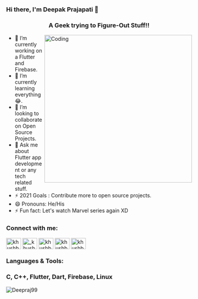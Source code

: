 
### Hi there, I'm Deepak Prajapati 👋
<h3 align="center">A Geek trying to Figure-Out Stuff!!</h3>

<img align="right" alt="Coding" width="400" src="https://cdn.dribbble.com/users/500242/screenshots/3672858/bh-advisor-dribbble.gif">

- 🔭 I’m currently working on a Flutter and Firebase.
- 🌱 I’m currently learning everything 😂.
- 👯 I’m looking to collaborate on Open Source Projects.
- 💬 Ask me about Flutter app development or any tech related stuff.
- ⚡ 2021 Goals : Contribute more to open source projects. 
- 😄 Pronouns: He/His
- ⚡ Fun fact: Let's watch Marvel series again XD




<h3 align="left">Connect with me:</h3>
<p align="left">
<a href="https://www.linkedin.com/in/this-deepraj/" target="blank"><img align="center" src="https://cdn.jsdelivr.net/npm/simple-icons@3.0.1/icons/linkedin.svg" alt="khushboogoel01" height="30" width="40" /></a>
<a href="https://www.instagram.com/deepraj_99/" target="blank"><img align="center" src="https://cdn.jsdelivr.net/npm/simple-icons@3.0.1/icons/instagram.svg" alt="_khushboo.goel" height="30" width="40" /></a>
<a href="https://www.codechef.com/users/deepraj99" target="blank"><img align="center" src="https://cdn.jsdelivr.net/npm/simple-icons@3.0.1/icons/codechef.svg" alt="khushboo goel" height="30" width="40" /></a>
<a href="https://codeforces.com/profile/Deepraj99" target="blank"><img align="center" src="https://cdn.jsdelivr.net/npm/simple-icons@3.0.1/icons/codeforces.svg" alt="khushboo goel" height="30" width="40" /></a>
<a href="https://auth.geeksforgeeks.org/user/dp0774138/practice/" target="blank"><img align="center" src="https://cdn.jsdelivr.net/npm/simple-icons@3.0.1/icons/geeksforgeeks.svg" alt="khushboo goel" height="30" width="40" /></a>



<h3 align="left">Languages & Tools:</h3>
<h3 align="left">C, C++, Flutter, Dart, Firebase, Linux</h3>

<p><img align="left" src="https://github-readme-stats.vercel.app/api/top-langs?username=DevangSharma&show_icons=true&locale=en&layout=compact" alt="Deepraj99" /></p>
